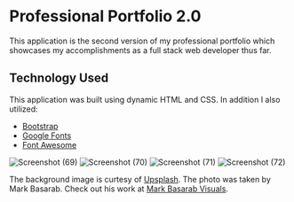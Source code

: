 # Professional Portfolio 2.0
This application is the second version of my professional portfolio which showcases my accomplishments as a full stack web developer thus far.

## Technology Used
This application was built using dynamic HTML and CSS. In addition I also utilized:
* [Bootstrap](https://getbootstrap.com/)
* [Google Fonts](https://fonts.google.com/)
* [Font Awesome](https://fontawesome.com/)

![Screenshot (69)](https://user-images.githubusercontent.com/76264693/111855390-0c550780-88fb-11eb-9b3d-c5b258c0413b.png)
![Screenshot (70)](https://user-images.githubusercontent.com/76264693/111855392-0f4ff800-88fb-11eb-8f3a-65a3639a7c08.png)
![Screenshot (71)](https://user-images.githubusercontent.com/76264693/111855397-12e37f00-88fb-11eb-9616-4dad04b9e99f.png)
![Screenshot (72)](https://user-images.githubusercontent.com/76264693/111855399-15de6f80-88fb-11eb-8ea7-85f2aaeaf138.png)

The background image is curtesy of [Upsplash](https://unsplash.com/). The photo was taken by Mark Basarab. Check out his work at [Mark Basarab Visuals](https://www.markbasarab.com/).
